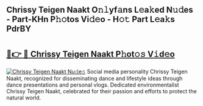 ## Chrissy Teigen Naakt O𝚗𝚕yf𝚊ns L𝚎a𝚔ed N𝚞𝚍es - Part-KHn P𝚑𝚘tos Vi𝚍𝚎o - H𝚘𝚝 Part L𝚎a𝚔s PdrBY

# <h2><a href="http://kfczaa.oniu.top/?m=Chrissy+Teigen+Naakt">🔗👉 🔴 Chrissy Teigen Naakt P𝚑ot𝚘𝚜 V𝚒d𝚎o</a></h2>

[![Chrissy Teigen Naakt Nu𝚍e𝚜](https://i.imgur.com/0qMVB7G.gif)](http://kfczaa.oniu.top/?m=Chrissy+Teigen+Naakt)
Social media personality Chrissy Teigen Naakt, recognized for disseminating dance and lifestyle ideas through dance presentations and personal vlogs. Dedicated environmentalist Chrissy Teigen Naakt, celebrated for their passion and efforts to protect the natural world.  
